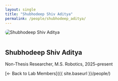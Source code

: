 ```yaml
---
layout: single
title: "Shubhodeep Shiv Aditya"
permalink: /people/shubhodeep_aditya/
---
```


<img src="{{ site.baseurl }}/assets/images/people/generic-avatar.png" alt="Shubhodeep Shiv Aditya" style="max-width:200px; border-radius:8px; margin-bottom:1rem;">

## Shubhodeep Shiv Aditya

Non-Thesis Researcher, M.S. Robotics, 2025–present

[← Back to Lab Members]({{ site.baseurl }}/people/)
